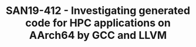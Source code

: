 ---
categories:
- san19
description: Recently, compiler optimizations and their improvements for AArch64 have
  been actively added to GCC and LLVM. For optimizations for HPC applications, GCC
  with a Fortran front end is superior to LLVM. In this presentation, we compare the
  code generated by GCC and LLVM for kernel parts of HPC applications on AArch64,
  and investigate the current problems of LLVM and propose solutions for them.
image:
  featured: 'true'
  path: /assets/images/featured-images/san19/SAN19-412.png
session_attendee_num: '23'
session_id: SAN19-412
session_room: Pacific Room (Keynote)
session_slot:
  end_time: '2019-09-26 11:55:00'
  start_time: '2019-09-26 11:30:00'
session_speakers:
- speaker_bio: In 1992, He joined Fujitsu Laboratories Ltd. His research interests
    are in the area of compiler optimizations and computer architectures. He joined
    Linaro as member engineer in 2017.
  speaker_company: FUJITSU LABORATORIES LTD.
  speaker_image: /assets/images/speakers/san19/masaki-arai.jpg
  speaker_location: ''
  speaker_name: Masaki Arai
  speaker_position: Senior Researcher
  speaker_url: ''
  speaker_username: masaki.arai
session_track: HPC
tag: session
tags:
- IoT and Embedded
title: SAN19-412 - Investigating generated code for HPC applications on AArch64 by
  GCC and LLVM
---